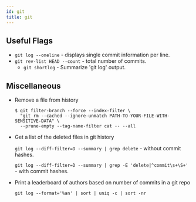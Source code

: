 ```yaml
---
id: git
title: git
---
```


## Useful Flags

- `git log --oneline` - displays single commit information per line.
- `git rev-list HEAD --count` - total number of commits.
  - `git shortlog` - Summarize 'git log' output.

## Miscellaneous

- Remove a file from history

  ```
  $ git filter-branch --force --index-filter \
    "git rm --cached --ignore-unmatch PATH-TO-YOUR-FILE-WITH-SENSITIVE-DATA" \
    --prune-empty --tag-name-filter cat -- --all
  ```

- Get a list of the deleted files in git history

  `git log --diff-filter=D --summary | grep delete` - without commit hashes.

  `git log --diff-filter=D --summary | grep -E 'delete|^commit\s+\S+'` - with commit hashes.

- Print a leaderboard of authors based on number of commits in a git repo

  `git log --format='%an' | sort | uniq -c | sort -nr`
